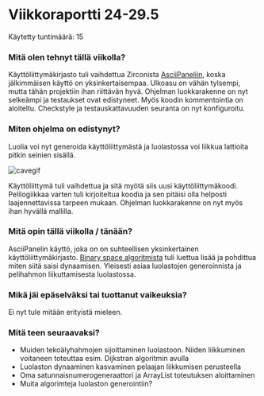 # Viikkoraportti 24-29.5

Käytetty tuntimäärä: 15

### Mitä olen tehnyt tällä viikolla?

Käyttöliittymäkirjasto tuli vaihdettua Zirconista [AsciiPaneliin](https://github.com/trystan/AsciiPanel), koska jälkimmäisen käyttö on yksinkertaisempaa. Ulkoasu on vähän 
tylsempi, mutta tähän projektiin ihan riittävän hyvä. Ohjelman luokkarakenne on nyt selkeämpi ja testaukset ovat edistyneet. Myös koodin kommentointia on aloiteltu. Checkstyle ja testauskattavuuden seuranta on nyt konfiguroitu.

### Miten ohjelma on edistynyt?

Luolia voi nyt generoida käyttöliittymästä ja luolastossa voi liikkua lattioita pitkin seinien sisällä.

![cavegif](https://user-images.githubusercontent.com/70325495/120069014-504b5200-c08c-11eb-96fa-545ae2b9ef88.gif)

Käyttöliittymä tuli vaihdettua ja sitä myötä siis uusi käyttöliittymäkoodi. Pelilogiikkaa varten tuli kirjoiteltua koodia ja sen pitäisi olla helposti laajennettavissa tarpeen
mukaan. Ohjelman luokkarakenne on nyt myös ihan hyvällä mallilla.

### Mitä opin tällä viikolla / tänään?

AsciiPanelin käyttö, joka on on suhteellisen yksinkertainen käyttöliittymäkirjasto. [Binary space algoritmista](https://en.wikipedia.org/wiki/Binary_space_partitioning) tuli luettua lisää
ja pohdittua miten siitä saisi dynaamisen. Yleisesti asiaa luolastojen generoinnista ja pelihahmon liikuttamisesta luolastossa. 

### Mikä jäi epäselväksi tai tuottanut vaikeuksia? 

Ei nyt tule mitään erityistä mieleen.

### Mitä teen seuraavaksi?

* Muiden tekoälyhahmojen sijoittaminen luolastoon. Niiden liikkuminen voitaneen toteuttaa esim. Dijkstran algoritmin avulla
* Luolaston dynaaminen kasvaminen pelaajan liikkumisen perusteella
* Oma satunnaisnumerogeneraattori ja ArrayList toteutuksen aloittaminen
* Muita algorimteja luolaston generointiin?
